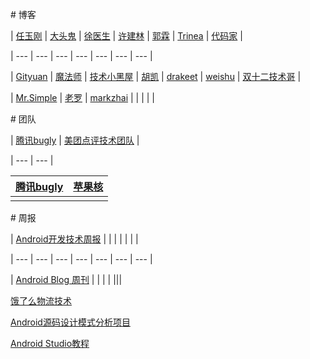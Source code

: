 \# 博客

| [任玉刚](http://blog.csdn.net/singwhatiwanna/article/category/1405419) | [大头鬼](http://blog.csdn.net/lzyzsd/article/category/2556181) | [徐医生](http://blog.csdn.net/x359981514/article/list/6) | [许建林](https://blog.piasy.com/effective/) | [郭霖](http://blog.csdn.net/sinyu890807/article/month/2013/04) | [Trinea](http://www.trinea.cn/about_trinea/) | [代码家](https://kymjs.com/) |

| --- | --- | --- | --- | --- | --- | --- |

| [Gityuan](http://gityuan.com/) | [魔法师](http://www.gcssloop.com/customview/CustomViewIndex) | [技术小黑屋](http://droidyue.com/neitui/) | [胡凯](http://hukai.me/) | [drakeet](https://drakeet.me/) | [weishu](http://weishu.me/archives/) | [双十二技术哥](http://www.jianshu.com/u/fdb392adfbed) |

| [Mr.Simple](http://blog.csdn.net/bboyfeiyu) | [老罗](http://blog.csdn.net/luoshengyang/article/details/8923485) | [markzhai](http://blog.zhaiyifan.cn/) |  |  |  |  |

\# 团队

| [腾讯bugly](http://www.cnblogs.com/bugly/) | [美团点评技术团队](http://tech.meituan.com/) |

| --- | --- |

| [腾讯bugly](http://blog.csdn.net/Tencent_Bugly/article/list/1) | [苹果核](http://pingguohe.net/) |
| ---------------------------------------- | ---------------------------- |
|                                          |                              |

\# 周报

| [Android开发技术周报](http://www.androidweekly.cn/page/2/) |  |  |  |  |  |  |

| --- | --- | --- | --- | --- | --- | --- |

| [Android Blog 周刊](http://www.androidblog.cn/index.php/Index/index/p/3) |  |  |  |  |||

[饿了么物流技术](http://lrd.ele.me/archives/)

[Android源码设计模式分析项目](https://github.com/simple-android-framework-exchange/android_design_patterns_analysis)

[Android Studio教程](http://blog.csdn.net/wirelessqa/article/list/1)